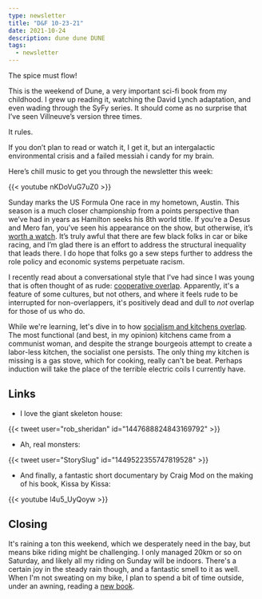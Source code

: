 ```yaml
---
type: newsletter
title: "D&F 10-23-21"
date: 2021-10-24
description: dune dune DUNE
tags:
  - newsletter
---
```


The spice must flow!

This is the weekend of Dune, a very important sci-fi book from my childhood. I grew up reading it, watching the David Lynch adaptation, and even wading through the SyFy series. It should come as no surprise that I’ve seen Villneuve’s version three times.

It rules.

If you don’t plan to read or watch it, I get it, but an intergalactic environmental crisis and a failed messiah i candy for my brain.

Here’s chill music to get you through the newsletter this week:

{{< youtube nKDoVuG7uZ0 >}}

Sunday marks the US Formula One race in my hometown, Austin. This season is a much closer championship from a points perspective than we’ve had in years as Hamilton seeks his 8th world title. If you’re a Desus and Mero fan, you’ve seen his appearance on the show, but otherwise, it’s [worth a watch](https://www.sho.com/video/76593/formula-one-legend-lewis-hamilton-races-dandm-talks-met-gala). It’s truly awful that there are few black folks in car or bike racing, and I’m glad there is an effort to address the structural inequality that leads there. I do hope that folks go a sew steps further to address the role policy and economic systems perpetuate racism.

I recently read about a conversational style that I've had since I was young that is often thought of as rude: [cooperative overlap](https://anildash.com/2021/09/25/cooperative-overlap/). Apparently, it's a feature of some cultures, but not others, and where it feels rude to be interrupted for non-overlappers, it's positively dead and dull to _not_ overlap for those of us who do.

While we're learning, let's dive in to how [socialism and kitchens overlap](https://www.megconley.com/by-design/). The most functional (and best, in my opinion) kitchens came from a communist woman, and despite the strange bourgeois attempt to create a labor-less kitchen, the socialist one persists. The only thing my kitchen is missing is a gas stove, which for cooking, really can't be beat. Perhaps induction will take the place of the terrible electric coils I currently have.

## Links

- I love the giant skeleton house:

{{< tweet user="rob_sheridan" id="1447688824843169792" >}}

- Ah, real monsters:

{{< tweet user="StorySlug" id="1449522355747819528" >}}

- And finally, a fantastic short documentary by Craig Mod on the making of his book, Kissa by Kissa:

{{< youtube l4u5_UyQoyw >}}

## Closing

It's raining a ton this weekend, which we desperately need in the bay, but means bike riding might be challenging. I only managed 20km or so on Saturday, and likely all my riding on Sunday will be indoors. There's a certain joy in the steady rain though, and a fantastic smell to it as well. When I'm not sweating on my bike, I plan to spend a bit of time outside, under an awning, reading a [new book](https://tamarashopsin.com/lw2/).